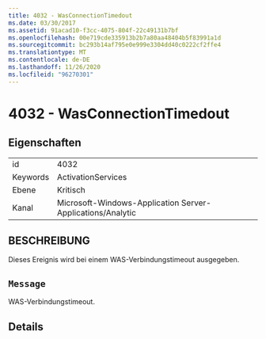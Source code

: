 ```yaml
---
title: 4032 - WasConnectionTimedout
ms.date: 03/30/2017
ms.assetid: 91acad10-f3cc-4075-804f-22c49131b7bf
ms.openlocfilehash: 00e719cde335913b2b7a80aa48404b5f83991a1d
ms.sourcegitcommit: bc293b14af795e0e999e3304dd40c0222cf2ffe4
ms.translationtype: MT
ms.contentlocale: de-DE
ms.lasthandoff: 11/26/2020
ms.locfileid: "96270301"
---
```

# <a name="4032---wasconnectiontimedout"></a>4032 - WasConnectionTimedout

## <a name="properties"></a>Eigenschaften  
  
|||  
|-|-|  
|id|4032|  
|Keywords|ActivationServices|  
|Ebene|Kritisch|  
|Kanal|Microsoft-Windows-Application Server-Applications/Analytic|  
  
## <a name="description"></a>BESCHREIBUNG  

 Dieses Ereignis wird bei einem WAS-Verbindungstimeout ausgegeben.  
  
## <a name="message"></a>`Message`  

 WAS-Verbindungstimeout.  
  
## <a name="details"></a>Details
